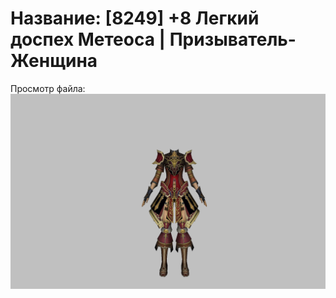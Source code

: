 # Название: [8249] +8 Легкий доспех Метеоса | Призыватель-Женщина

Просмотр файла:
![p090030.png](p090030.png)